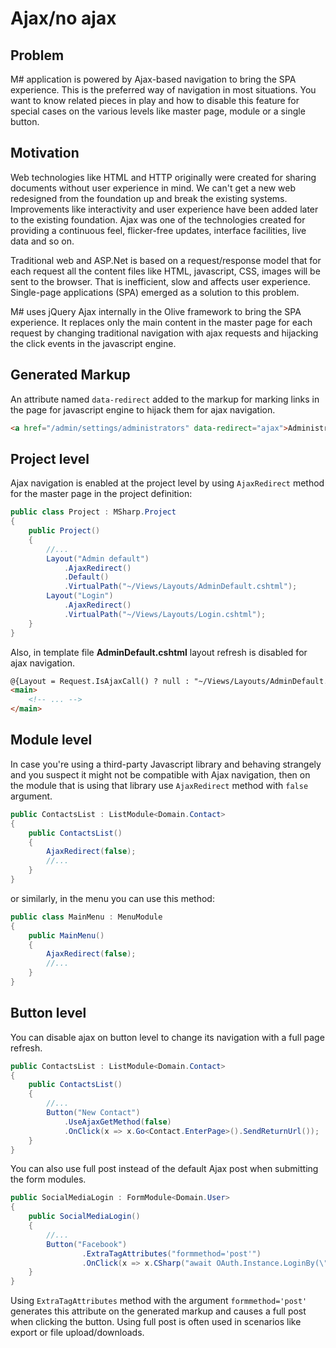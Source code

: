 # Ajax/no ajax

## Problem

M# application is powered by Ajax-based navigation to bring the SPA experience. This is the preferred  way of navigation in most situations. You want to know related pieces in play and how to disable this feature for special cases on the various levels like master page, module or a single button.

## Motivation
Web technologies like HTML and HTTP originally were created for sharing documents without user experience in mind. We can't get a new web redesigned from the foundation up and break the existing systems. Improvements like interactivity and user experience have been added later to the existing foundation. Ajax was one of the technologies created for providing a continuous feel, flicker-free updates, interface facilities, live data and so on.

Traditional web and ASP.Net is based on a request/response model that for each request all the content files like HTML, javascript, CSS, images will be sent to the browser. That is inefficient, slow and affects user experience. Single-page applications (SPA) emerged as a solution to this problem.

M# uses jQuery Ajax internally in the Olive framework to bring the SPA experience. It replaces only the main content in the master page for each request by changing traditional navigation with ajax requests and hijacking the click events in the javascript engine.

## Generated Markup
An attribute named `data-redirect` added to the markup for marking links in the page for javascript engine to hijack them for ajax navigation.
```html
<a href="/admin/settings/administrators" data-redirect="ajax">Administrators</a>
```

## Project level
Ajax navigation is enabled at the project level by using `AjaxRedirect` method for the master page in the project definition:

```csharp
public class Project : MSharp.Project
{
    public Project()
    {
        //...
        Layout("Admin default")
            .AjaxRedirect()
            .Default()
            .VirtualPath("~/Views/Layouts/AdminDefault.cshtml");
        Layout("Login")
            .AjaxRedirect()
            .VirtualPath("~/Views/Layouts/Login.cshtml");
    }
}
```
Also, in template file **AdminDefault.cshtml** layout refresh is disabled for ajax navigation.
```html
@{Layout = Request.IsAjaxCall() ? null : "~/Views/Layouts/AdminDefault.Container.cshtml";}
<main>
    <!-- ... -->
</main>
```

## Module level
In case you're using a third-party Javascript library and behaving strangely and you suspect it might not be compatible with Ajax navigation, then on the module that is using that library use `AjaxRedirect` method with `false` argument.

```csharp
public ContactsList : ListModule<Domain.Contact>
{
    public ContactsList()
    {
        AjaxRedirect(false);
        //...
    }
}
```
or similarly, in the menu you can use this method:
```csharp
public class MainMenu : MenuModule
{
    public MainMenu()
    {
        AjaxRedirect(false);
        //...
    }
}
```

## Button level
You can disable ajax on button level to change its navigation with a full page refresh.

```csharp
public ContactsList : ListModule<Domain.Contact>
{
    public ContactsList()
    {
        //...
        Button("New Contact")
            .UseAjaxGetMethod(false)
            .OnClick(x => x.Go<Contact.EnterPage>().SendReturnUrl());
    }
}
```
You can also use full post instead of the default Ajax post when submitting the form modules.
```csharp
public SocialMediaLogin : FormModule<Domain.User>
{
    public SocialMediaLogin()
    {
        //...
        Button("Facebook")
                .ExtraTagAttributes("formmethod='post'")
                .OnClick(x => x.CSharp("await OAuth.Instance.LoginBy(\"Facebook\");"));
    }
}
```
Using `ExtraTagAttributes` method with the argument `formmethod='post'` generates this attribute on the generated markup and causes a full post when clicking the button. Using full post is often used in scenarios like export or file upload/downloads.